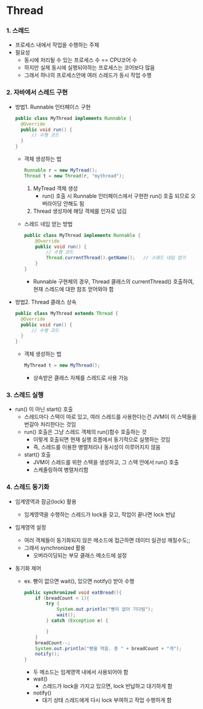 # Thread



### 1. 스레드

- 프로세스 내에서 작업을 수행하는 주체
- 필요성
  - 동시에 처리될 수 있는 프로세스 수 == CPU코어 수
  - 하지만 실제 동시에 실행되야하는 프로세스는 코어보다 많음
  - 그래서 하나의 프로세스안에 여러 스레드가 동시 작업 수행



### 2. 자바에서 스레드 구현

- 방법1. Runnable 인터페이스 구현
  ```java
  public class MyThread implements Runnable {
  	@Override
  	public void run() {
  		// 수행 코드
  	}
  }
  ```

  - 객체 생성하는 법
    ```java
    Runnable r = new MyTread();
    Thread t = new Thread(r, "mythread");
    ```

    1. MyTread 객체 생성
       - run() 호출 시 Runnable 인터페이스에서 구현한 run() 호출 되므로 오버라이딩 안해도 됨
    2. Thread 생성자에 해당 객체를 인자로 넘김

  - 스레드 네임 얻는 방법
    ```java
    public class MyThread implements Runnable {
    	@Override
    	public void run() {
            // 수행 코드
            Thread.currentThread().getName();	// 스레드 네임 얻기
    	}
    }
    ```

    - Runnable 구현체의 경우, Thread 클래스의 currentThread() 호출하여, 현재 스레드에 대한 참조 얻어와야 함

- 방법2. Thread 클래스 상속
  ```java
  public class MyThread extends Thread {
  	@Override
  	public void run() {
  		// 수행 코드
  	}
  }
  ```

  - 객체 생성하는 법
    ```java
    MyThread t = new MyThread();
    ```

    - 상속받은 클래스 자체를 스레드로 사용 가능



### 3. 스레드 실행

- run() 이 아닌 start() 호출
  - 스레드마다 스택이 따로 있고, 여러 스레드를 사용한다는건 JVM이 이 스택들을 번갈아 처리한다는 것임
  - run() 호출은 그냥 스레드 객체의 run()함수 호출하는 것
    - 이렇게 호출되면 현재 실행 흐름에서 동기적으로 실행하는 것임
    - 즉, 스레드를 이용한 병렬처리나 동시성이 이루어지지 않음
  - start() 호출
    - JVM이 스레드를 위한 스택을 생성하고, 그 스택 안에서 run() 호출
    - 스케줄링하여 병렬처리함



### 4. 스레드 동기화

- 임계영역과 잠금(lock) 활용

  - 임계영역을 수행하는 스레드가 lock을 갖고, 작업이 끝나면 lock 반납

- 임계영역 설정

  - 여러 객체들이 동기화되지 않은 메소드에 접근하면 데이터 일관성 깨질수도;;
  - 그래서 synchronized 활용
    - 오버라이딩되는 부모 클래스 메소드에 설정

- 동기화 제어

  - ex. 빵이 없으면 wait(), 있으면 notify() 받아 수행
    ```java
    public synchronized void eatBread(){
        if (breadCount < 1){
            try {
                System.out.println("빵이 없어 기다림");
                wait();
            } catch (Exception e) {
    
            }
        }
        breadCount--;
        System.out.println("빵을 먹음. 총 " + breadCount + "개");
        notify();
    }
    ```

    - 두 메소드는 임계영역 내에서 사용되어야 함
    - wait()
      - 스레드가 lock을 가지고 있으면, lock 반납하고 대기하게 함
    - notify()
      - 대기 상태 스레드에게 다시 lock 부여하고 작업 수행하게 함
